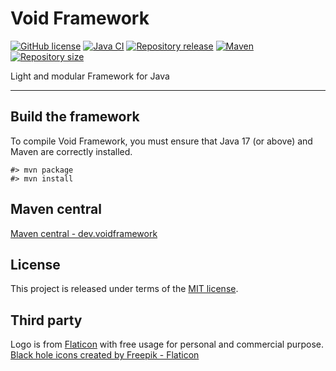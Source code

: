 # Void Framework

[![GitHub license](https://img.shields.io/badge/license-MIT-blue.svg?logo=github)](https://raw.githubusercontent.com/voidframework/voidframework/master/LICENSE)
[![Java CI](https://img.shields.io/github/workflow/status/voidframework/voidframework/Java%20CI?logo=github)](https://github.com/voidframework/voidframework/actions/workflows/main.yml)
[![Repository release](https://img.shields.io/github/v/release/voidframework/voidframework?logo=github)](https://github.com/voidframework/voidframework/releases)
[![Maven](https://img.shields.io/maven-central/v/dev.voidframework/voidframework.svg?logo=apache-maven)](https://search.maven.org/search?q=g:dev.voidframework)
[![Repository size](https://img.shields.io/github/repo-size/voidframework/voidframework.svg?logo=git)](https://github.com/voidframework/voidframework)

Light and modular Framework for Java
*****



## Build the framework
To compile Void Framework, you must ensure that Java 17 (or above) and Maven are correctly
installed.

    #> mvn package
    #> mvn install



## Maven central
[Maven central - dev.voidframework](https://search.maven.org/search?q=g:dev.voidframework)



## License
This project is released under terms of the [MIT license](https://raw.githubusercontent.com/voidframework/voidframework/master/LICENSE).



## Third party

Logo is from [Flaticon](https://www.flaticon.com/free-icon/black-hole_1873555) with 
free usage for personal and commercial purpose. <a href="https://www.flaticon.com/free-icons/black-hole" title="black hole icons">Black hole icons created by Freepik - Flaticon</a>
